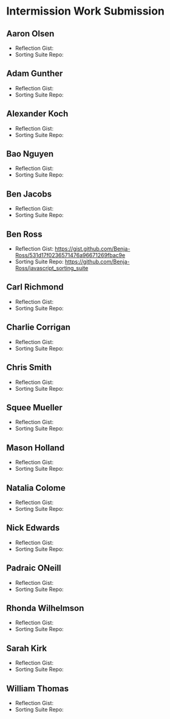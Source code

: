 # Intermission Work Submission

## Aaron Olsen

* Reflection Gist: 
* Sorting Suite Repo: 

## Adam Gunther

* Reflection Gist: 
* Sorting Suite Repo: 

## Alexander Koch

* Reflection Gist: 
* Sorting Suite Repo: 

## Bao Nguyen

* Reflection Gist: 
* Sorting Suite Repo: 

## Ben Jacobs

* Reflection Gist: 
* Sorting Suite Repo: 

## Ben Ross

* Reflection Gist: https://gist.github.com/Benja-Ross/531d17f0236571476a96671269fbac9e
* Sorting Suite Repo: https://github.com/Benja-Ross/javascript_sorting_suite

## Carl Richmond

* Reflection Gist: 
* Sorting Suite Repo: 

## Charlie Corrigan

* Reflection Gist: 
* Sorting Suite Repo: 

## Chris Smith

* Reflection Gist: 
* Sorting Suite Repo: 

## Squee Mueller 

* Reflection Gist: 
* Sorting Suite Repo: 

## Mason Holland

* Reflection Gist: 
* Sorting Suite Repo: 

## Natalia Colome

* Reflection Gist: 
* Sorting Suite Repo: 

## Nick Edwards

* Reflection Gist: 
* Sorting Suite Repo: 

## Padraic ONeill

* Reflection Gist: 
* Sorting Suite Repo: 

## Rhonda Wilhelmson

* Reflection Gist: 
* Sorting Suite Repo: 

## Sarah Kirk

* Reflection Gist: 
* Sorting Suite Repo: 

## William Thomas

* Reflection Gist: 
* Sorting Suite Repo: 
